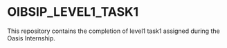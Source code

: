 # OIBSIP_LEVEL1_TASK1
This repository contains the completion of level1 task1 assigned during the Oasis Internship.
